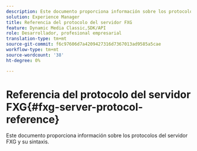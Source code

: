 ```yaml
---
description: Este documento proporciona información sobre los protocolos del servidor FXG y su sintaxis.
solution: Experience Manager
title: Referencia del protocolo del servidor FXG
feature: Dynamic Media Classic,SDK/API
role: Desarrollador, profesional empresarial
translation-type: tm+mt
source-git-commit: f6c97606d7a4209427316d7367013ad9585a5cae
workflow-type: tm+mt
source-wordcount: '38'
ht-degree: 0%

---
```



# Referencia del protocolo del servidor FXG{#fxg-server-protocol-reference}

Este documento proporciona información sobre los protocolos del servidor FXG y su sintaxis.

